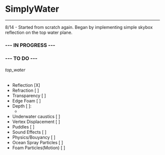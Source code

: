 # SimplyWater
-------------
8/14 - Started from scratch again. Began by implementing simple skybox reflection on the top water plane.

### --- IN PROGRESS ---

### --- TO DO ---

###### top_water
+ Reflection              [X]
+ Refraction              [ ]
+ Transparency            [ ]
+ Edge Foam               [ ]
+ Depth [ ]:
    + <Camera Depth Texture Required>
+ Underwater caustics     [ ]
+ Vertex Displacement     [ ]
+ Puddles                 [ ]
+ Sound Effects           [ ]
+ Physics/Bouyancy        [ ]
+ Ocean Spray Particles   [ ]
+ Foam Particles(Motion)  [ ]
